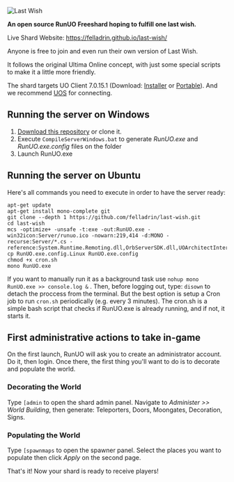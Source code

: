 ![Last Wish](http://i.imgur.com/EaqBWW9.png)

**An open source RunUO Freeshard hoping to fulfill one last wish.**

Live Shard Website: <https://felladrin.github.io/last-wish/>

Anyone is free to join and even run their own version of Last Wish.

It follows the original Ultima Online concept, with just some special scripts to make it a little more friendly.

The shard targets UO Client 7.0.15.1 (Download: [Installer](http://felladrin.com/download/UOClassicSetup_7_0_15_1.exe) or [Portable](http://felladrin.com/download/UOClassicSetup_7_0_15_1.zip)). And we recommend [UOS](http://felladrin.com/download/UOS_1_0_5.exe) for connecting.

## Running the server on Windows

1. [Download this repository](https://github.com/felladrin/last-wish/archive/master.zip) or clone it.
2. Execute `CompileServerWindows.bat` to generate *RunUO.exe* and *RunUO.exe.config* files on the folder
3. Launch RunUO.exe

## Running the server on Ubuntu

Here's all commands you need to execute in order to have the server ready:

    apt-get update
    apt-get install mono-complete git
    git clone --depth 1 https://github.com/felladrin/last-wish.git
    cd last-wish
    mcs -optimize+ -unsafe -t:exe -out:RunUO.exe -win32icon:Server/runuo.ico -nowarn:219,414 -d:MONO -recurse:Server/*.cs -reference:System.Runtime.Remoting.dll,OrbServerSDK.dll,UOArchitectInterface.dll
    cp RunUO.exe.config.Linux RunUO.exe.config
    chmod +x cron.sh
    mono RunUO.exe

If you want to manually run it as a background task use `nohup mono RunUO.exe >> console.log &` . Then, before logging out, type: `disown` to detach the proccess from the terminal. But the best option is setup a Cron job to run `cron.sh` periodically (e.g. every 3 minutes). The cron.sh is a simple bash script that checks if RunUO.exe is already running, and if not, it starts it.

## First administrative actions to take in-game

On the first launch, RunUO will ask you to create an administrator account. Do it, then login. Once there, the first thing you'll want to do is to decorate and populate the world.

### Decorating the World

Type `[admin` to open the shard admin panel. Navigate to *Administer >> World Building*, then generate: Teleporters, Doors, Moongates, Decoration, Signs.

### Populating the World

Type `[spawnmaps` to open the spawner panel. Select the places you want to populate then click *Apply* on the second page.

That's it! Now your shard is ready to receive players!
